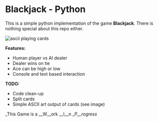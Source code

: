 # Blackjack - Python
This is a simple python implementation of the game __Blackjack__. There is nothing special about this repo either.

![ascii playing cards](http://i.imgur.com/tZKYCeg.png)

__Features:__


 - Human player vs AI dealer
 - Dealer wins on tie
 - Ace can be high or low
 - Console and text based interaction
 

__TODO:__

 - Code clean-up
 - Split cards
 - Simple ASCII art output of cards (see image)


_This Game is a __W__ork __I__n __P__rogress_
